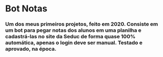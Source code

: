 # Bot Notas

### Um dos meus primeiros projetos, feito em 2020. Consiste em um bot para pegar notas dos alunos em uma planilha e cadastrá-las no site da Seduc de forma quase 100% automática, apenas o login deve ser manual. Testado e aprovado, na época.
